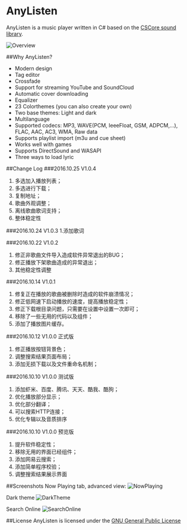 AnyListen
==============

AnyListen is a music player written in C# based on the [CSCore sound library](https://cscore.codeplex.com/).

![Overview](http://yyfm.oss-cn-qingdao.aliyuncs.com/anylisten/anylisten-01.jpg)

##Why AnyListen?

 - Modern design
 - Tag editor
 - Crossfade
 - Support for streaming YouTube and SoundCloud
 - Automatic cover downloading
 - Equalizer
 - 23 Colorthemes (you can also create your own)
 - Two base themes: Light and dark
 - Multilanguage
 - Supported codecs: MP3, WAVE(PCM, IeeeFloat, GSM, ADPCM,…), FLAC, AAC, AC3, WMA, Raw data
 - Supports playlist import (m3u and cue sheet)
 - Works well with games
 - Supports DirectSound and WASAPI
 - Three ways to load lyric
 
##Change Log
###2016.10.25 V1.0.4
1. 多选加入播放列表；
2. 多选进行下载；
3. 复制地址；
4. 歌曲外观调整；
5. 离线歌曲歌词支持；
6. 整体稳定性

###2016.10.24 V1.0.3
1.添加歌词

###2016.10.22 V1.0.2
1. 修正非歌曲文件导入造成软件异常退出的BUG；
2. 修正播放下架歌曲造成的异常退出；
3. 其他稳定性调整

###2016.10.14 V1.0.1
1. 修复正在播放的歌曲被删除时造成的软件崩溃情况；
2. 修正低网速下启动播放的速度，提高播放稳定性；
3. 修正下载根目录问题，只需要在设置中设置一次即可；
4. 移除了一些无用的代码以及组件；
5. 添加了播放图片缓存。

###2016.10.12 V1.0.0 正式版
1. 修正播放按钮背景色；
2. 调整搜索结果页面布局；
3. 添加无损下载以及文件重命名机制；

###2016.10.10 V1.0.0 测试版
1. 添加虾米、百度、腾讯、天天、酷我、酷狗；
2. 优化播放部分显示；
3. 优化部分翻译；
4. 可以搜索HTTP连接；
5. 优化专辑以及音质排序

###2016.10.10 V1.0.0 预览版
1. 提升软件稳定性；
2. 移除无用的界面已经组件；
3. 添加网易云搜索；
4. 添加简单程序校验；
5. 调整搜索结果展示界面

##Screenshots
Now Playing tab, advanced view:
![NowPlaying](http://yyfm.oss-cn-qingdao.aliyuncs.com/anylisten/anylisten-02.jpg)

Dark theme
![DarkTheme](http://yyfm.oss-cn-qingdao.aliyuncs.com/anylisten/anylisten-03.jpg)

Search Online
![SearchOnline](http://yyfm.oss-cn-qingdao.aliyuncs.com/anylisten/anylisten-04.jpg)


##License
AnyListen is licensed under the [GNU General Public License](LICENSE.txt)
